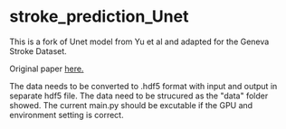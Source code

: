 # stroke_prediction_Unet
This is a fork of Unet model from Yu et al and adapted for the Geneva Stroke Dataset.
 
 Original paper [here.](https://jamanetwork.com/journals/jamanetworkopen/fullarticle/2762679)

The data needs to be converted to .hdf5 format with input and output in separate hdf5 file. The data need to be strucured as the "data" folder showed.
The current main.py should be excutable if the GPU and environment setting is correct.
